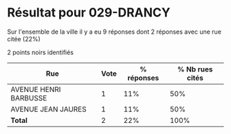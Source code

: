 # Résultat pour 029-DRANCY

Sur l'ensemble de la ville il y a eu 9 réponses dont 2 réponses avec une rue citée (22%)

2 points noirs identifiés

| Rue | Vote | % réponses | % Nb rues cités|
|-----|------|------------|----------------|
| AVENUE HENRI BARBUSSE | 1 | 11% | 50%|
| AVENUE JEAN JAURES | 1 | 11% | 50%|
| **Total** | 2 | 22% | 100%|
